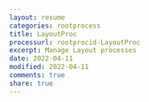 ```yaml
---
layout: resume
categories: rootprocess
title: LayoutProc
processurl: rootprocid-LayoutProc
excerpt: Manage Layout processes
date: 2022-04-11
modified: 2022-04-11
comments: true
share: true
---
```


